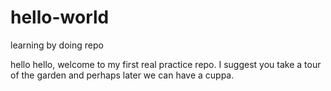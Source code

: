 hello-world
===========

learning by doing repo

hello hello, welcome to my first real practice repo. I suggest you take a tour of the garden and perhaps later we can have a cuppa.

